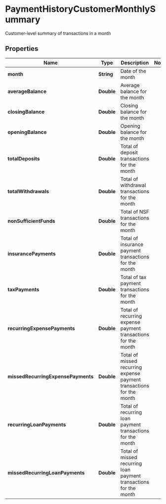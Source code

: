 

# PaymentHistoryCustomerMonthlySummary

Customer-level summary of transactions in a month

## Properties

| Name | Type | Description | Notes |
|------------ | ------------- | ------------- | -------------|
|**month** | **String** | Date of the month |  |
|**averageBalance** | **Double** | Average balance for the month |  |
|**closingBalance** | **Double** | Closing balance for the month |  |
|**openingBalance** | **Double** | Opening balance for the month |  |
|**totalDeposits** | **Double** | Total of deposit transactions for the month |  |
|**totalWithdrawals** | **Double** | Total of withdrawal transactions for the month |  |
|**nonSufficientFunds** | **Double** | Total of NSF transactions for the month |  |
|**insurancePayments** | **Double** | Total of insurance payment transactions for the month |  |
|**taxPayments** | **Double** | Total of tax payment transactions for the month |  |
|**recurringExpensePayments** | **Double** | Total of recurring expense payment transactions for the month |  |
|**missedRecurringExpensePayments** | **Double** | Total of missed recurring expense payment transactions for the month |  |
|**recurringLoanPayments** | **Double** | Total of recurring loan payment transactions for the month |  |
|**missedRecurringLoanPayments** | **Double** | Total of missed recurring loan payment transactions for the month |  |



